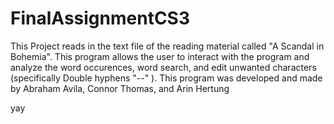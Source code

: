 # FinalAssignmentCS3
This Project reads in the text file of the reading material called "A Scandal in Bohemia". This program allows the user to interact with the program and analyze the word occurences, word search, and edit unwanted characters (specifically Double hyphens "--" ).
This program was developed and made by Abraham Avila, Connor Thomas, and Arin Hertung

yay
